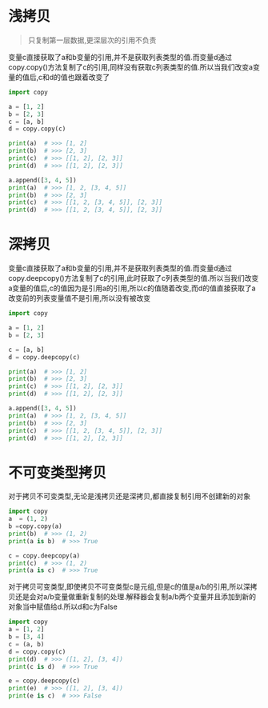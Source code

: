 # 浅拷贝
> 只复制第一层数据,更深层次的引用不负责

变量c直接获取了a和b变量的引用,并不是获取列表类型的值.而变量d通过copy.copy()方法复制了c的引用,同样没有获取c列表类型的值.所以当我们改变a变量的值后,c和d的值也跟着改变了
```python
import copy

a = [1, 2]
b = [2, 3]
c = [a, b]
d = copy.copy(c)

print(a)  # >>> [1, 2]
print(b)  # >>> [2, 3]
print(c)  # >>> [[1, 2], [2, 3]]
print(d)  # >>> [[1, 2], [2, 3]]

a.append([3, 4, 5])
print(a)  # >>> [1, 2, [3, 4, 5]]
print(b)  # >>> [2, 3]
print(c)  # >>> [[1, 2, [3, 4, 5]], [2, 3]]
print(d)  # >>> [[1, 2, [3, 4, 5]], [2, 3]]
```
# 深拷贝
变量c直接获取了a和b变量的引用,并不是获取列表类型的值.而变量d通过copy.deepcopy()方法复制了c的引用,此时获取了c列表类型的值.所以当我们改变a变量的值后,c的值因为是引用a的引用,所以c的值随着改变,而d的值直接获取了a改变前的列表变量值不是引用,所以没有被改变
```python
import copy

a = [1, 2]
b = [2, 3]

c = [a, b]
d = copy.deepcopy(c)

print(a)  # >>> [1, 2]
print(b)  # >>> [2, 3]
print(c)  # >>> [[1, 2], [2, 3]]
print(d)  # >>> [[1, 2], [2, 3]]

a.append([3, 4, 5])
print(a)  # >>> [1, 2, [3, 4, 5]]
print(b)  # >>> [2, 3]
print(c)  # >>> [[1, 2, [3, 4, 5]], [2, 3]]
print(d)  # >>> [[1, 2], [2, 3]]
```

# 不可变类型拷贝
对于拷贝不可变类型,无论是浅拷贝还是深拷贝,都直接复制引用不创建新的对象
```python
import copy
a  = (1, 2)
b =copy.copy(a)
print(b)  # >>> (1, 2)
print(a is b)  # >>> True

c = copy.deepcopy(a)
print(c)  # >>> (1, 2)
print(a is c)  # >>> True
```
对于拷贝可变类型,即使拷贝不可变类型c是元组,但是c的值是a/b的引用,所以深拷贝还是会对a/b变量做重新复制的处理.解释器会复制a/b两个变量并且添加到新的对象当中赋值给d.所以d和c为False
```python
import copy
a = [1, 2]
b = [3, 4]
c = (a, b)
d = copy.copy(c)
print(d)  # >>> ([1, 2], [3, 4])
print(c is d)  # >>> True

e = copy.deepcopy(c)
print(e)  # >>> ([1, 2], [3, 4])
print(e is c)  # >>> False
```





